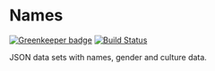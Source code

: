 # Names

[![Greenkeeper badge](https://badges.greenkeeper.io/axtscz/name-datasets.svg)](https://greenkeeper.io/) [![Build Status](https://travis-ci.org/axtscz/name-datasets.svg?branch=master)](https://travis-ci.org/axtscz/name-datasets)


JSON data sets with names, gender and culture data.
